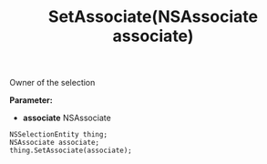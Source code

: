 ﻿---
uid: crmscript_ref_NSSelectionEntity_SetAssociate
title: SetAssociate(NSAssociate associate)
intellisense: NSSelectionEntity.SetAssociate
keywords: NSSelectionEntity, GetAssociate
so.topic: reference
---

Owner of the selection

**Parameter:** 
 - **associate** NSAssociate

```crmscript
NSSelectionEntity thing;
NSAssociate associate;
thing.SetAssociate(associate);
```

